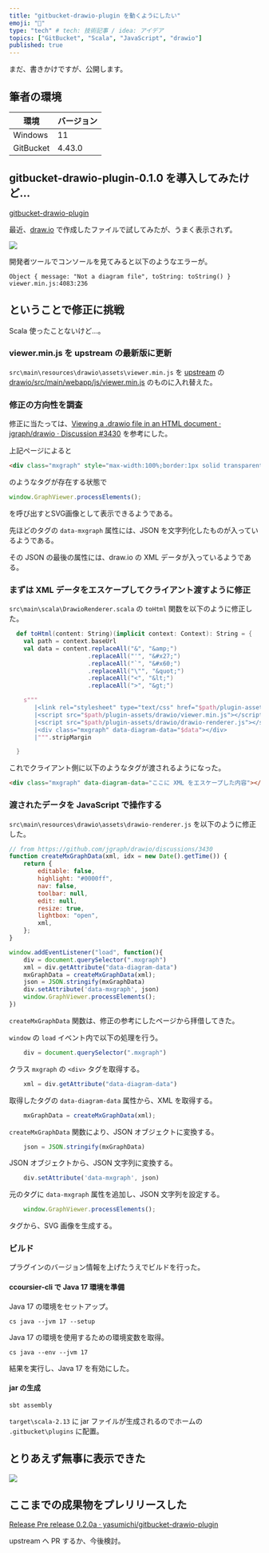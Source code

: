 ```yaml
---
title: "gitbucket-drawio-plugin を動くようにしたい"
emoji: "👏"
type: "tech" # tech: 技術記事 / idea: アイデア
topics: ["GitBucket", "Scala", "JavaScript", "drawio"]
published: true
---
```


まだ、書きかけですが、公開します。

## 筆者の環境

|環境       |バージョン |
|---------|------|
|Windows  |11    |
|GitBucket|4.43.0|


## gitbucket-drawio-plugin-0.1.0 を導入してみたけど…

[gitbucket-drawio-plugin](https://github.com/onukura/gitbucket-drawio-plugin)

最近、[draw.io](https://app.diagrams.net/) で作成したファイルで試してみたが、うまく表示されず。

![](https://storage.googleapis.com/zenn-user-upload/e3c4697f6f71-20250709.png)

開発者ツールでコンソールを見てみると以下のようなエラーが。

```
Object { message: "Not a diagram file", toString: toString() }
viewer.min.js:4083:236
```

## ということで修正に挑戦

Scala 使ったことないけど…。

### viewer.min.js を upstream の最新版に更新

`src\main\resources\drawio\assets\viewer.min.js`  を [upstream](https://github.com/jgraph/drawio/) の [drawio/src/main/webapp/js/viewer.min.js](https://github.com/jgraph/drawio/blob/dev/src/main/webapp/js/viewer.min.js)  のものに入れ替えた。

### 修正の方向性を調査

修正に当たっては、[Viewing a .drawio file in an HTML document · jgraph/drawio · Discussion #3430](https://github.com/jgraph/drawio/discussions/3430) を参考にした。

上記ページによると

```html
<div class="mxgraph" style="max-width:100%;border:1px solid transparent;" data-mxgraph="{&quot;highlight&quot;:&quot;#0000ff&quot;,&quot;nav&quot;:true,&quot;resize&quot;:true,&quot;toolbar&quot;:&quot;zoom layers lightbox&quot;,&quot;edit&quot;:&quot;_blank&quot;,&quot;xml&quot;:&quot;&lt;mxfile userAgent=\&quot;Mozilla/5.0 (Macintosh; Intel Mac OS X 10_13_4) AppleWebKit/537.36 (KHTML, like Gecko) Chrome/66.0.3359.181 Safari/537.36\&quot; version=\&quot;8.6.5\&quot; editor=\&quot;www.draw.io\&quot;&gt;&lt;diagram id=\&quot;8d8df455-cfe5-311a-13e6-259b44eb4504\&quot; name=\&quot;Page-1\&quot;&gt;jZM7c4MwDIB/jfdgU0rX0LQd2omhswsK9sVgzjEB+usrsM3jcrkrC9InybIeJiyrh3fDW/GlS1CEHsqBsFdCaURZir+JjJ5EcexIZWTp2Qpy+QseHjztZAnXnaPVWlnZ7mGhmwYKu2PcGN3v3c5a7bO2vII7kBdc3dNvWVrhaEqfV/4BshIhc5S8OMsPLy6V0V3j8xHKzvPnzDUPZ/lCr4KXut8gdiIsM1pbJ9VDBmpqbmibi3t7YF3ubaCx/wmgLuDGVQfhxonC0GNrAMVqEgMqcNCBfcINDMcyM0aOqWnABi9MtnXc4N2Rc/V2DB3vhbSQt7yY9B7XCp2ErRVq0eKPKS0MD0uNlgbiZoKuwZoRXULAk+95WMrY6/064SjMRWymm3jG/VJVy9FrY1HwvQ3qOsPZtnkp7PQH&lt;/diagram&gt;&lt;/mxfile&gt;&quot;}"></div>
```

のようなタグが存在する状態で

```javascript
window.GraphViewer.processElements();
```

を呼び出すとSVG画像として表示できるようである。

先ほどのタグの  `data-mxgraph` 属性には、JSON を文字列化したものが入っているようである。

その JSON の最後の属性には、draw.io の XML データが入っているようである。

### まずは XML データをエスケープしてクライアント渡すように修正

`src\main\scala\DrawioRenderer.scala` の `toHtml` 関数を以下のように修正した。

```scala
  def toHtml(content: String)(implicit context: Context): String = {
    val path = context.baseUrl
    val data = content.replaceAll("&", "&amp;")
                      .replaceAll("'", "&#x27;")
                      .replaceAll("`", "&#x60;")
                      .replaceAll("\"", "&quot;")
                      .replaceAll("<", "&lt;")
                      .replaceAll(">", "&gt;")

    s"""
       |<link rel="stylesheet" type="text/css" href="$path/plugin-assets/drawio/drawio-renderer.css">
       |<script src="$path/plugin-assets/drawio/viewer.min.js"></script>
       |<script src="$path/plugin-assets/drawio/drawio-renderer.js"></script>
       |<div class="mxgraph" data-diagram-data="$data"></div>
       |""".stripMargin

  }
```

これでクライアント側に以下のようなタグが渡されるようになった。

```html
<div class="mxgraph" data-diagram-data="ここに XML をエスケープした内容"></div>
```

### 渡されたデータを JavaScript で操作する

`src\main\resources\drawio\assets\drawio-renderer.js` を以下のように修正した。

```javascript
// from https://github.com/jgraph/drawio/discussions/3430
function createMxGraphData(xml, idx = new Date().getTime()) {
    return {
        editable: false,
        highlight: "#0000ff",
        nav: false,
        toolbar: null,
        edit: null,
        resize: true,
        lightbox: "open",
        xml,
    };
}

window.addEventListener("load", function(){
    div = document.querySelector(".mxgraph") 
    xml = div.getAttribute("data-diagram-data")
    mxGraphData = createMxGraphData(xml); 
    json = JSON.stringify(mxGraphData) 
    div.setAttribute('data-mxgraph', json)
    window.GraphViewer.processElements();
})
```

`createMxGraphData` 関数は、修正の参考にしたページから拝借してきた。

`window` の `load` イベント内で以下の処理を行う。

```javascript
    div = document.querySelector(".mxgraph") 
```

クラス `mxgraph` の `<div>` タグを取得する。

```javascript
    xml = div.getAttribute("data-diagram-data")
```

取得したタグの `data-diagram-data` 属性から、XML を取得する。

```javascript
    mxGraphData = createMxGraphData(xml); 
```

`createMxGraphData` 関数により、JSON オブジェクトに変換する。 

```javascript
    json = JSON.stringify(mxGraphData) 
```

JSON オブジェクトから、JSON 文字列に変換する。

```javascript
    div.setAttribute('data-mxgraph', json)
```

元のタグに `data-mxgraph` 属性を追加し、JSON 文字列を設定する。

```javascript
    window.GraphViewer.processElements();
```

タグから、SVG 画像を生成する。

### ビルド

プラグインのバージョン情報を上げたうえでビルドを行った。

#### ccoursier-cli で Java 17 環境を準備

Java 17 の環境をセットアップ。

```
cs java --jvm 17 --setup
```

Java 17 の環境を使用するための環境変数を取得。

```
cs java --env --jvm 17
```

結果を実行し、Java 17 を有効にした。

#### jar の生成

```
sbt assembly
```

`target\scala-2.13` に jar ファイルが生成されるのでホームの `.gitbucket\plugins` に配置。

## とりあえず無事に表示できた

![](https://storage.googleapis.com/zenn-user-upload/729f2f2506a5-20250709.png)

## ここまでの成果物をプレリリースした

[Release Pre release 0.2.0a · yasumichi/gitbucket-drawio-plugin](https://github.com/yasumichi/gitbucket-drawio-plugin/releases/tag/0.2.0a)

upstream へ PR するか、今後検討。